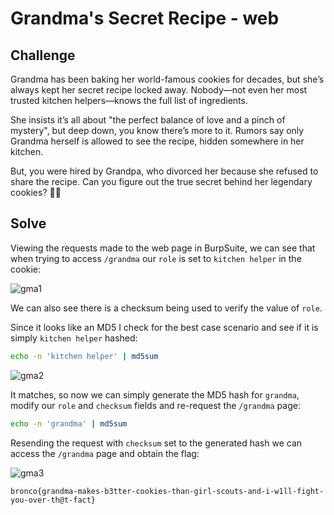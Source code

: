 # Grandma's Secret Recipe - web

## Challenge

Grandma has been baking her world-famous cookies for decades, but she’s always kept her secret recipe locked away. Nobody—not even her most trusted kitchen helpers—knows the full list of ingredients.

She insists it’s all about "the perfect balance of love and a pinch of mystery", but deep down, you know there’s more to it. Rumors say only Grandma herself is allowed to see the recipe, hidden somewhere in her kitchen.

But, you were hired by Grandpa, who divorced her because she refused to share the recipe. Can you figure out the true secret behind her legendary cookies? 🍪👵

## Solve

Viewing the requests made to the web page in BurpSuite, we can see that when trying to access `/grandma` our `role` is set to `kitchen helper` in the cookie:

![gma1](https://github.com/user-attachments/assets/97da4cbf-25a8-4122-8158-eabc1f530cae)


We can also see there is a checksum being used to verify the value of `role`. 

Since it looks like an MD5 I check for the best case scenario and see if it is simply `kitchen helper` hashed:

```bash
echo -n 'kitchen helper' | md5sum
```

![gma2](https://github.com/user-attachments/assets/6b4d80b7-7769-4f6e-a339-5ef916561a73)


It matches, so now we can simply generate the MD5 hash for `grandma`, modify our `role` and `checksum` fields and re-request the `/grandma` page:

```bash
echo -n 'grandma' | md5sum
```

Resending the request with `checksum` set to the generated hash we can access the `/grandma` page and obtain the flag:

![gma3](https://github.com/user-attachments/assets/fab0722f-2df3-4c74-88d8-62dc2c2ad808)


`bronco{grandma-makes-b3tter-cookies-than-girl-scouts-and-i-w1ll-fight-you-over-th@t-fact}`
